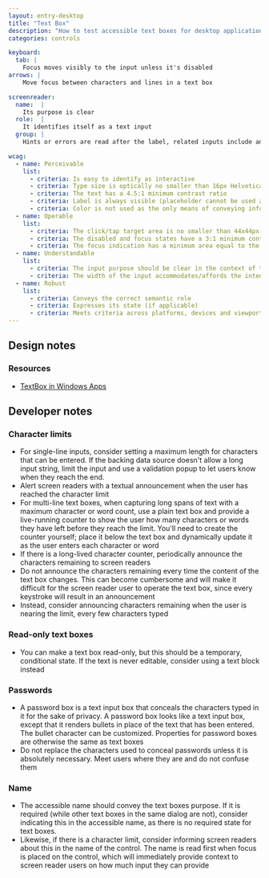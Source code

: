 ```yaml
---
layout: entry-desktop
title: "Text Box"
description: "How to test accessible text boxes for desktop applications"  
categories: controls

keyboard:
  tab: |
    Focus moves visibly to the input unless it's disabled
arrows: |
    Move focus between characters and lines in a text box

screenreader:
  name:  |
    Its purpose is clear
  role:  |
    It identifies itself as a text input
  group: |
    Hints or errors are read after the label, related inputs include an accessible group name (Ex: Enter your personal information)

wcag:
  - name: Perceivable
    list:
      - criteria: Is easy to identify as interactive
      - criteria: Type size is optically no smaller than 16px Helvetica
      - criteria: The text has a 4.5:1 minimum contrast ratio
      - criteria: Label is always visible (placeholder cannot be used as a label)
      - criteria: Color is not used as the only means of conveying information or state (error, success, focus, disabled etc)
  - name: Operable
    list:
      - criteria: The click/tap target area is no smaller than 44x44px
      - criteria: The disabled and focus states have a 3:1 minimum contrast ratio against default
      - criteria: The focus indication has a minimum area equal to the width of the element and 2px in height
  - name: Understandable
    list:
      - criteria: The input purpose should be clear in the context of the whole application or form
      - criteria: The width of the input accommodates/affords the intended input, reinforcing its purpose
  - name: Robust
    list:
      - criteria: Conveys the correct semantic role 
      - criteria: Expresses its state (if applicable)
      - criteria: Meets criteria across platforms, devices and viewports
---
```


## Design notes

### Resources

- [TextBox in Windows Apps](https://learn.microsoft.com/en-us/windows/apps/design/controls/text-box)

## Developer notes

### Character limits

- For single-line inputs, consider setting a maximum length for characters that can be entered. If the backing data source doesn't allow a long input string, limit the input and use a validation popup to let users know when they reach the end.
- Alert screen readers with a textual announcement when the user has reached the character limit
- For multi-line text boxes, when capturing long spans of text with a maximum character or word count, use a plain text box and provide a live-running counter to show the user how many characters or words they have left before they reach the limit. You'll need to create the counter yourself; place it below the text box and dynamically update it as the user enters each character or word
- If there is a long-lived character counter, periodically announce the characters remaining to screen readers
- Do not announce the characters remaining every time the content of the text box changes. This can become cumbersome and will make it difficult for the screen reader user to operate the text box, since every keystroke will result in an announcement
- Instead, consider announcing characters remaining when the user is nearing the limit, every few characters typed

### Read-only text boxes

- You can make a text box read-only, but this should be a temporary, conditional state. If the text is never editable, consider using a text block instead

### Passwords

- A password box is a text input box that conceals the characters typed in it for the sake of privacy. A password box looks like a text input box, except that it renders bullets in place of the text that has been entered. The bullet character can be customized. Properties for password boxes are otherwise the same as text boxes
- Do not replace the characters used to conceal passwords unless it is absolutely necessary. Meet users where they are and do not confuse them

### Name

- The accessible name should convey the text boxes purpose. If it is required (while other text boxes in the same dialog are not), consider indicating this in the accessible name, as there is no required state for text boxes.
- Likewise, if there is a character limit, consider informing screen readers about this in the name of the control. The name is read first when focus is placed on the control, which will immediately provide context to screen reader users on how much input they can provide